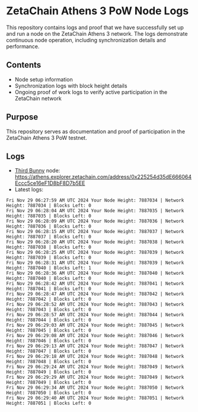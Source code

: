 # ZetaChain Athens 3 PoW Node Logs
This repository contains logs and proof that we have successfully set up and run a node on the ZetaChain Athens 3 network. The logs demonstrate continuous node operation, including synchronization details and performance.

## Contents
- Node setup information
- Synchronization logs with block height details
- Ongoing proof of work logs to verify active participation in the ZetaChain network

## Purpose
This repository serves as documentation and proof of participation in the ZetaChain Athens 3 PoW testnet.

## Logs

- [Third Bunny](https://thirdbunny.xyz/) node: https://athens.explorer.zetachain.com/address/0x225254d35dE666064Eccc5ce16eF1D8bF8D7b5EE
- Latest logs:
```
Fri Nov 29 06:27:59 AM UTC 2024 Your Node Height: 7887034 | Network Height: 7887034 | Blocks Left: 0
Fri Nov 29 06:28:04 AM UTC 2024 Your Node Height: 7887035 | Network Height: 7887035 | Blocks Left: 0
Fri Nov 29 06:28:09 AM UTC 2024 Your Node Height: 7887036 | Network Height: 7887036 | Blocks Left: 0
Fri Nov 29 06:28:15 AM UTC 2024 Your Node Height: 7887037 | Network Height: 7887037 | Blocks Left: 0
Fri Nov 29 06:28:20 AM UTC 2024 Your Node Height: 7887038 | Network Height: 7887038 | Blocks Left: 0
Fri Nov 29 06:28:25 AM UTC 2024 Your Node Height: 7887039 | Network Height: 7887039 | Blocks Left: 0
Fri Nov 29 06:28:31 AM UTC 2024 Your Node Height: 7887039 | Network Height: 7887040 | Blocks Left: 1
Fri Nov 29 06:28:36 AM UTC 2024 Your Node Height: 7887040 | Network Height: 7887040 | Blocks Left: 0
Fri Nov 29 06:28:42 AM UTC 2024 Your Node Height: 7887041 | Network Height: 7887041 | Blocks Left: 0
Fri Nov 29 06:28:47 AM UTC 2024 Your Node Height: 7887042 | Network Height: 7887042 | Blocks Left: 0
Fri Nov 29 06:28:52 AM UTC 2024 Your Node Height: 7887043 | Network Height: 7887043 | Blocks Left: 0
Fri Nov 29 06:28:57 AM UTC 2024 Your Node Height: 7887044 | Network Height: 7887044 | Blocks Left: 0
Fri Nov 29 06:29:03 AM UTC 2024 Your Node Height: 7887045 | Network Height: 7887045 | Blocks Left: 0
Fri Nov 29 06:29:08 AM UTC 2024 Your Node Height: 7887046 | Network Height: 7887046 | Blocks Left: 0
Fri Nov 29 06:29:13 AM UTC 2024 Your Node Height: 7887047 | Network Height: 7887047 | Blocks Left: 0
Fri Nov 29 06:29:18 AM UTC 2024 Your Node Height: 7887048 | Network Height: 7887048 | Blocks Left: 0
Fri Nov 29 06:29:24 AM UTC 2024 Your Node Height: 7887049 | Network Height: 7887049 | Blocks Left: 0
Fri Nov 29 06:29:29 AM UTC 2024 Your Node Height: 7887049 | Network Height: 7887049 | Blocks Left: 0
Fri Nov 29 06:29:34 AM UTC 2024 Your Node Height: 7887050 | Network Height: 7887050 | Blocks Left: 0
Fri Nov 29 06:29:40 AM UTC 2024 Your Node Height: 7887051 | Network Height: 7887051 | Blocks Left: 0
```
